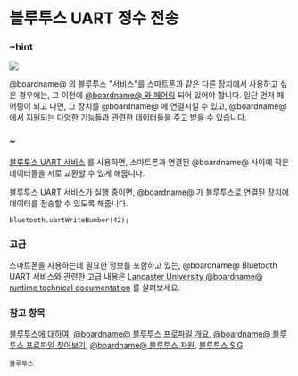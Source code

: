 # 블루투스 UART 정수 전송

### ~hint

![](/static/bluetooth/Bluetooth_SIG.png)

@boardname@ 의 블루투스 "서비스"를 스마트폰과 같은 다른 장치에서 사용하고 싶은 경우에는, 그 이전에 [@boardname@ 와 페어링](/reference/bluetooth/bluetooth-pairing) 되어 있어야 합니다. 일단 먼저 페어링이 되고 나면, 그 장치를 @boardname@ 에 연결시킬 수 있고, @boardname@ 에서 지원되는 다양한 기능들과 관련한 데이터들을 주고 받을 수 있습니다.

### ~

[블루투스 UART 서비스](/reference/bluetooth/start-uart-service) 를 사용하면, 스마트폰과 연결된 @boardname@ 사이에 작은 데이터들을 서로 교환할 수 있게 해줍니다.

블루투스 UART 서비스가 실행 중이면, @boardname@ 가 블루투스로 연결된 장치에 데이터를 전송할 수 있도록 해줍니다.

```sig
bluetooth.uartWriteNumber(42);
```

### 고급

스마트폰을 사용하는데 필요한 정보를 포함하고 있는, @boardname@ Bluetooth UART 서비스와 관련한 고급 내용은 [Lancaster University @boardname@ runtime technical documentation](http://lancaster-university.github.io/microbit-docs/ble/uart-service/) 를 살펴보세요.

### 참고 항목

[블루투스에 대하여](/reference/bluetooth/about-bluetooth), [@boardname@ 블루투스 프로파일 개요](http://lancaster-university.github.io/microbit-docs/ble/profile/), [@boardname@ 블루투스 프로파일 찾아보기](http://lancaster-university.github.io/microbit-docs/resources/bluetooth/microbit-profile-V1.9-Level-2.pdf), [@boardname@ 블루투스 자원](http://bluetooth-mdw.blogspot.co.uk/p/bbc-microbit.html), [블루투스 SIG](https://www.bluetooth.com)

```package
블루투스
```